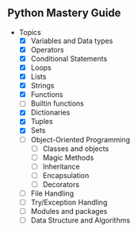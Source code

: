 ## Python Mastery Guide

* Topics
    * [x] Variables and Data types
    * [x] Operators
    * [x] Conditional Statements
    * [x] Loops
    * [x] Lists
    * [x] Strings
    * [x] Functions
    * [ ] Builtin functions
    * [x] Dictionaries
    * [x] Tuples
    * [x] Sets
    * [ ] Object-Oriented Programming
      * [ ] Classes and objects
      * [ ] Magic Methods
      * [ ] Inheritance
      * [ ] Encapsulation
      * [ ] Decorators
    * [ ] File Handling
    * [ ] Try/Exception Handling
    * [ ] Modules and packages
    * [ ] Data Structure and Algorithms
